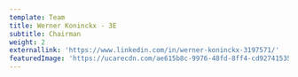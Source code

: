 ```yaml
---
template: Team
title: Werner Koninckx - 3E
subtitle: Chairman
weight: 2
externallink: 'https://www.linkedin.com/in/werner-koninckx-3197571/'
featuredImage: 'https://ucarecdn.com/ae615b8c-9976-48fd-8ff4-cd9274153577/'
---
```


